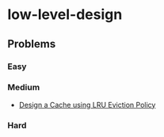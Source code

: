 # low-level-design

## Problems

### Easy


### Medium
- [Design a Cache using LRU Eviction Policy](lru-cache/problem.md)

### Hard
